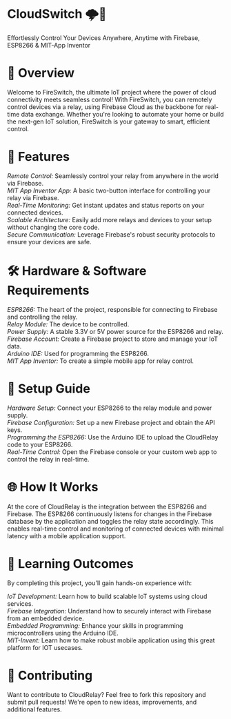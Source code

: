 # CloudSwitch 🌩️🔌
Effortlessly Control Your Devices Anywhere, Anytime with Firebase, ESP8266 & MIT-App Inventor

# 🚀 Overview
Welcome to FireSwitch, the ultimate IoT project where the power of cloud connectivity meets seamless control! With FireSwitch, you can remotely control devices via a relay, using Firebase Cloud as the backbone for real-time data exchange. Whether you're looking to automate your home or build the next-gen IoT solution, FireSwitch is your gateway to smart, efficient control.

# 🎯 Features
*Remote Control:* Seamlessly control your relay from anywhere in the world via Firebase.  
*MIT App Inventor App:* A basic two-button interface for controlling your relay via Firebase.  
*Real-Time Monitoring:* Get instant updates and status reports on your connected devices.  
*Scalable Architecture:* Easily add more relays and devices to your setup without changing the core code.  
*Secure Communication:* Leverage Firebase's robust security protocols to ensure your devices are safe.  

# 🛠️ Hardware & Software Requirements
*ESP8266:* The heart of the project, responsible for connecting to Firebase and controlling the relay.  
*Relay Module:* The device to be controlled.  
*Power Supply:* A stable 3.3V or 5V power source for the ESP8266 and relay.  
*Firebase Account:* Create a Firebase project to store and manage your IoT data.  
*Arduino IDE:* Used for programming the ESP8266.  
*MIT App Inventor:* To create a simple mobile app for relay control.  

# 🔧 Setup Guide
*Hardware Setup:* Connect your ESP8266 to the relay module and power supply.  
*Firebase Configuration:* Set up a new Firebase project and obtain the API keys.  
*Programming the ESP8266:* Use the Arduino IDE to upload the CloudRelay code to your ESP8266.  
*Real-Time Control:* Open the Firebase console or your custom web app to control the relay in real-time.  

# 🌐 How It Works
At the core of CloudRelay is the integration between the ESP8266 and Firebase. The ESP8266 continuously listens for changes in the Firebase database by the application and toggles the relay state accordingly. This enables real-time control and monitoring of connected devices with minimal latency with a mobile application support.  

# 🧠 Learning Outcomes
By completing this project, you'll gain hands-on experience with:

*IoT Development:* Learn how to build scalable IoT systems using cloud services.  
*Firebase Integration:* Understand how to securely interact with Firebase from an embedded device.  
*Embedded Programming:* Enhance your skills in programming microcontrollers using the Arduino IDE.  
*MIT-Invent:* Learn how to make robust mobile application using this great platform for IOT usecases.  

# 🤝 Contributing
Want to contribute to CloudRelay? Feel free to fork this repository and submit pull requests! We're open to new ideas, improvements, and additional features.
